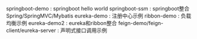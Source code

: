 springboot-demo : springboot hello world
springboot-ssm : springboot整合Spring/SpringMVC/Mybatis
eureka-demo : 注册中心示例
ribbon-demo : 负载均衡示例
eureka-demo2 : eureka和ribbon整合
feign-demo/feign-client/eureka-server : 声明式接口调用示例